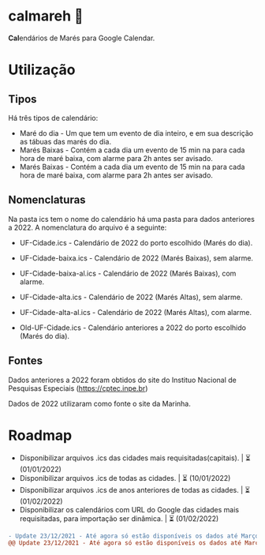 # calmareh 🌊
**Cal**endários de Marés para Google Calendar.

# Utilização
## Tipos
Há três tipos de calendário:
- Maré do dia - Um que tem um evento de dia inteiro, e em sua descrição as tábuas das marés do dia.
- Marés Baixas - Contém a cada dia um evento de 15 min na para cada hora de maré baixa, com alarme para 2h antes ser avisado.
- Marés Baixas - Contém a cada dia um evento de 15 min na para cada hora de maré baixa, com alarme para 2h antes ser avisado.

## Nomenclaturas
Na pasta ics tem o nome do calendário há uma pasta para dados anteriores a 2022. A nomenclatura do arquivo é a seguinte:
 - UF-Cidade.ics  - Calendário de 2022 do porto escolhido (Marés do dia).
 - UF-Cidade-baixa.ics  - Calendário de 2022 (Marés Baixas), sem alarme.
 - UF-Cidade-baixa-al.ics  - Calendário de 2022 (Marés Baixas), com alarme.
 - UF-Cidade-alta.ics  - Calendário de 2022 (Marés Altas), sem alarme.
 - UF-Cidade-alta-al.ics  - Calendário de 2022 (Marés Altas), com alarme.

 - Old-UF-Cidade.ics - Calendário anteriores a 2022 do porto escolhido (Marés do dia).

## Fontes
Dados anteriores a 2022 foram obtidos do site do Instituo Nacional de Pesquisas Especiais (https://cptec.inpe.br)

Dados de 2022  utilizaram como fonte o site da Marinha.


# Roadmap
- Disponibilizar arquivos .ics das cidades mais requisitadas(capitais). |  ⏳ (01/01/2022)
- Disponibilizar arquivos .ics de todas as cidades. | ⏳ (10/01/2022)
- Disponibilizar arquivos .ics de anos anteriores de todas as cidades. | ⏳ (01/02/2022)
- Disponibilizar os calendários com URL do Google das cidades mais requisitadas, para importação ser dinâmica. | ⏳ (01/02/2022)

```diff
- Update 23/12/2021 - Até agora só estão disponíveis os dados até Março de 2022 no site tabuademarés.com
@@ Update 23/12/2021 - Até agora só estão disponíveis os dados até Março de 2022 no site tabuademarés.com
```